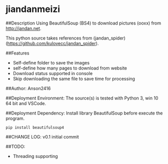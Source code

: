 # jiandanmeizi

##Description
Using BeautifulSoup (BS4) to download pictures (ooxx) from http://jandan.net.

This python source takes references from (jandan_spider)(https://github.com/kulovecc/jandan_spider). 

##Features
* Self-define folder to save the images
* self-define how many pages to download from website
* Download status supported in console
* Skip downloading the same file to save time for processing

##Author: 
Anson2416

##Deployment Environment:
The source(s) is tested with Python 3, win 10 64 bit and VSCode.

##Deployment Dependency:
Install library BeautifulSoup before execute the program.

`pip install beautifulsoup4`

##CHANGE LOG:
v0.1 initial commit

##TODO:
* Threading supporting

